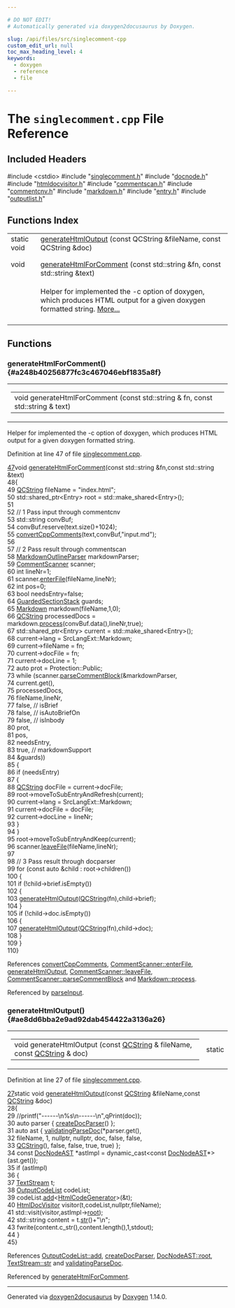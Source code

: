 ```yaml
---

# DO NOT EDIT!
# Automatically generated via doxygen2docusaurus by Doxygen.

slug: /api/files/src/singlecomment-cpp
custom_edit_url: null
toc_max_heading_level: 4
keywords:
  - doxygen
  - reference
  - file

---
```


<div class="doxyPage">

# The `singlecomment.cpp` File Reference



## Included Headers

<div class="doxyIncludesList">#include &lt;cstdio&gt;
#include "<a href="/web-doxygen/docs/api/files/src/singlecomment-h">singlecomment.h</a>"
#include "<a href="/web-doxygen/docs/api/files/src/docnode-h">docnode.h</a>"
#include "<a href="/web-doxygen/docs/api/files/src/htmldocvisitor-h">htmldocvisitor.h</a>"
#include "<a href="/web-doxygen/docs/api/files/src/commentscan-h">commentscan.h</a>"
#include "<a href="/web-doxygen/docs/api/files/src/commentcnv-h">commentcnv.h</a>"
#include "<a href="/web-doxygen/docs/api/files/src/markdown-h">markdown.h</a>"
#include "<a href="/web-doxygen/docs/api/files/src/entry-h">entry.h</a>"
#include "<a href="/web-doxygen/docs/api/files/src/outputlist-h">outputlist.h</a>"
</div>

## Functions Index

<table class="doxyMembersIndex">

<tr class="doxyMemberIndexItem">
<td class="doxyMemberIndexItemType" align="left" valign="top">static void</td>
<td class="doxyMemberIndexItemName" align="left" valign="top"><a href="#ae8dd6bba2e9ad92dab454422a3136a26">generateHtmlOutput</a> (const QCString &amp;fileName, const QCString &amp;doc)</td>
</tr>
<tr class="doxyMemberIndexDescription">
<td class="doxyMemberIndexDescriptionLeft"></td>
<td class="doxyMemberIndexDescriptionRight">
</td>
</tr>
<tr class="doxyMemberIndexSeparator">
<td class="doxyMemberIndexSeparator" colspan="2"></td>
</tr>

<tr class="doxyMemberIndexItem">
<td class="doxyMemberIndexItemType" align="left" valign="top">void</td>
<td class="doxyMemberIndexItemName" align="left" valign="top"><a href="#a248b40256877fc3c467046ebf1835a8f">generateHtmlForComment</a> (const std::string &amp;fn, const std::string &amp;text)</td>
</tr>
<tr class="doxyMemberIndexDescription">
<td class="doxyMemberIndexDescriptionLeft"></td>
<td class="doxyMemberIndexDescriptionRight">
<p>Helper for implemented the -c option of doxygen, which produces HTML output for a given doxygen formatted string. <a href="#a248b40256877fc3c467046ebf1835a8f">More...</a></p>
</td>
</tr>
<tr class="doxyMemberIndexSeparator">
<td class="doxyMemberIndexSeparator" colspan="2"></td>
</tr>

</table>


<div class="doxySectionDef">

## Functions

### generateHtmlForComment() {#a248b40256877fc3c467046ebf1835a8f}

<div class="doxyMemberItem">
<div class="doxyMemberProto">
<table class="doxyMemberLabels">
<tr class="doxyMemberLabels">
<td class="doxyMemberLabelsLeft">
<table class="doxyMemberName">
<tr>
<td class="doxyMemberName">void generateHtmlForComment (const std::string &amp; fn, const std::string &amp; text)</td>
</tr>
</table>
</td>
</tr>
</table>
</div>
<div class="doxyMemberDoc">

<p>Helper for implemented the -c option of doxygen, which produces HTML output for a given doxygen formatted string.</p>

<p>Definition at line 47 of file <a href="/web-doxygen/docs/api/files/src/singlecomment-cpp">singlecomment.cpp</a>.</p>


<div class="doxyProgramListing">

<div class="doxyCodeLine"><span class="doxyLineNumber"><a href="#a248b40256877fc3c467046ebf1835a8f">47</a></span><span class="doxyLineContent"><span class="doxyHighlightKeywordType">void</span><span class="doxyHighlight"> <a href="#a248b40256877fc3c467046ebf1835a8f">generateHtmlForComment</a>(</span><span class="doxyHighlightKeyword">const</span><span class="doxyHighlight"> std::string &amp;fn,</span><span class="doxyHighlightKeyword">const</span><span class="doxyHighlight"> std::string &amp;text)</span></span></div>
<div class="doxyCodeLine"><span class="doxyLineNumber">48</span><span class="doxyLineContent"><span class="doxyHighlight">{</span></span></div>
<div class="doxyCodeLine"><span class="doxyLineNumber">49</span><span class="doxyLineContent"><span class="doxyHighlight">  <a href="/web-doxygen/docs/api/classes/qcstring">QCString</a> fileName = </span><span class="doxyHighlightStringLiteral">"index.html"</span><span class="doxyHighlight">;</span></span></div>
<div class="doxyCodeLine"><span class="doxyLineNumber">50</span><span class="doxyLineContent"><span class="doxyHighlight">  std::shared_ptr&lt;Entry&gt; root = std::make_shared&lt;Entry&gt;();</span></span></div>
<div class="doxyCodeLine"><span class="doxyLineNumber">51</span></div>
<div class="doxyCodeLine"><span class="doxyLineNumber">52</span><span class="doxyLineContent"><span class="doxyHighlight">  </span><span class="doxyHighlightComment">// 1 Pass input through commentcnv</span></span></div>
<div class="doxyCodeLine"><span class="doxyLineNumber">53</span><span class="doxyLineContent"><span class="doxyHighlight">  std::string convBuf;</span></span></div>
<div class="doxyCodeLine"><span class="doxyLineNumber">54</span><span class="doxyLineContent"><span class="doxyHighlight">  convBuf.reserve(text.size()+1024);</span></span></div>
<div class="doxyCodeLine"><span class="doxyLineNumber">55</span><span class="doxyLineContent"><span class="doxyHighlight">  <a href="/web-doxygen/docs/api/files/src/commentcnv-h/#a4706ae57556b5cab395e8d2c8ec666b9">convertCppComments</a>(text,convBuf,</span><span class="doxyHighlightStringLiteral">"input.md"</span><span class="doxyHighlight">);</span></span></div>
<div class="doxyCodeLine"><span class="doxyLineNumber">56</span></div>
<div class="doxyCodeLine"><span class="doxyLineNumber">57</span><span class="doxyLineContent"><span class="doxyHighlight">  </span><span class="doxyHighlightComment">// 2 Pass result through commentscan</span></span></div>
<div class="doxyCodeLine"><span class="doxyLineNumber">58</span><span class="doxyLineContent"><span class="doxyHighlight">  <a href="/web-doxygen/docs/api/classes/markdownoutlineparser">MarkdownOutlineParser</a> markdownParser;</span></span></div>
<div class="doxyCodeLine"><span class="doxyLineNumber">59</span><span class="doxyLineContent"><span class="doxyHighlight">  <a href="/web-doxygen/docs/api/classes/commentscanner">CommentScanner</a> scanner;</span></span></div>
<div class="doxyCodeLine"><span class="doxyLineNumber">60</span><span class="doxyLineContent"><span class="doxyHighlight">  </span><span class="doxyHighlightKeywordType">int</span><span class="doxyHighlight"> lineNr=1;</span></span></div>
<div class="doxyCodeLine"><span class="doxyLineNumber">61</span><span class="doxyLineContent"><span class="doxyHighlight">  scanner.<a href="/web-doxygen/docs/api/classes/commentscanner/#abd752e50202fc1d4d2929595b003c8c9">enterFile</a>(fileName,lineNr);</span></span></div>
<div class="doxyCodeLine"><span class="doxyLineNumber">62</span><span class="doxyLineContent"><span class="doxyHighlight">  </span><span class="doxyHighlightKeywordType">int</span><span class="doxyHighlight"> pos=0;</span></span></div>
<div class="doxyCodeLine"><span class="doxyLineNumber">63</span><span class="doxyLineContent"><span class="doxyHighlight">  </span><span class="doxyHighlightKeywordType">bool</span><span class="doxyHighlight"> needsEntry=</span><span class="doxyHighlightKeyword">false</span><span class="doxyHighlight">;</span></span></div>
<div class="doxyCodeLine"><span class="doxyLineNumber">64</span><span class="doxyLineContent"><span class="doxyHighlight">  <a href="/web-doxygen/docs/api/files/src/commentscan-h/#abae3f4527720c3a0368e313ea4a5e575">GuardedSectionStack</a> guards;</span></span></div>
<div class="doxyCodeLine"><span class="doxyLineNumber">65</span><span class="doxyLineContent"><span class="doxyHighlight">  <a href="/web-doxygen/docs/api/classes/markdown">Markdown</a> markdown(fileName,1,0);</span></span></div>
<div class="doxyCodeLine"><span class="doxyLineNumber">66</span><span class="doxyLineContent"><span class="doxyHighlight">  <a href="/web-doxygen/docs/api/classes/qcstring">QCString</a> processedDocs = markdown.<a href="/web-doxygen/docs/api/classes/markdown/#ad40652cc4db61282f2b0ef5202927d10">process</a>(convBuf.data(),lineNr,</span><span class="doxyHighlightKeyword">true</span><span class="doxyHighlight">);</span></span></div>
<div class="doxyCodeLine"><span class="doxyLineNumber">67</span><span class="doxyLineContent"><span class="doxyHighlight">  std::shared_ptr&lt;Entry&gt; current = std::make_shared&lt;Entry&gt;();</span></span></div>
<div class="doxyCodeLine"><span class="doxyLineNumber">68</span><span class="doxyLineContent"><span class="doxyHighlight">  current-&gt;lang = SrcLangExt::Markdown;</span></span></div>
<div class="doxyCodeLine"><span class="doxyLineNumber">69</span><span class="doxyLineContent"><span class="doxyHighlight">  current-&gt;fileName = fn;</span></span></div>
<div class="doxyCodeLine"><span class="doxyLineNumber">70</span><span class="doxyLineContent"><span class="doxyHighlight">  current-&gt;docFile  = fn;</span></span></div>
<div class="doxyCodeLine"><span class="doxyLineNumber">71</span><span class="doxyLineContent"><span class="doxyHighlight">  current-&gt;docLine  = 1;</span></span></div>
<div class="doxyCodeLine"><span class="doxyLineNumber">72</span><span class="doxyLineContent"><span class="doxyHighlight">  </span><span class="doxyHighlightKeyword">auto</span><span class="doxyHighlight"> prot = Protection::Public;</span></span></div>
<div class="doxyCodeLine"><span class="doxyLineNumber">73</span><span class="doxyLineContent"><span class="doxyHighlight">  </span><span class="doxyHighlightKeywordFlow">while</span><span class="doxyHighlight"> (scanner.<a href="/web-doxygen/docs/api/classes/commentscanner/#a2e48aae075e2f44ddd785428b4099f4a">parseCommentBlock</a>(&amp;markdownParser,</span></span></div>
<div class="doxyCodeLine"><span class="doxyLineNumber">74</span><span class="doxyLineContent"><span class="doxyHighlight">        current.get(),</span></span></div>
<div class="doxyCodeLine"><span class="doxyLineNumber">75</span><span class="doxyLineContent"><span class="doxyHighlight">        processedDocs,</span></span></div>
<div class="doxyCodeLine"><span class="doxyLineNumber">76</span><span class="doxyLineContent"><span class="doxyHighlight">        fileName,lineNr,</span></span></div>
<div class="doxyCodeLine"><span class="doxyLineNumber">77</span><span class="doxyLineContent"><span class="doxyHighlight">        </span><span class="doxyHighlightKeyword">false</span><span class="doxyHighlight">, </span><span class="doxyHighlightComment">// isBrief</span></span></div>
<div class="doxyCodeLine"><span class="doxyLineNumber">78</span><span class="doxyLineContent"><span class="doxyHighlight">        </span><span class="doxyHighlightKeyword">false</span><span class="doxyHighlight">, </span><span class="doxyHighlightComment">// isAutoBriefOn</span></span></div>
<div class="doxyCodeLine"><span class="doxyLineNumber">79</span><span class="doxyLineContent"><span class="doxyHighlight">        </span><span class="doxyHighlightKeyword">false</span><span class="doxyHighlight">, </span><span class="doxyHighlightComment">// isInbody</span></span></div>
<div class="doxyCodeLine"><span class="doxyLineNumber">80</span><span class="doxyLineContent"><span class="doxyHighlight">        prot,</span></span></div>
<div class="doxyCodeLine"><span class="doxyLineNumber">81</span><span class="doxyLineContent"><span class="doxyHighlight">        pos,</span></span></div>
<div class="doxyCodeLine"><span class="doxyLineNumber">82</span><span class="doxyLineContent"><span class="doxyHighlight">        needsEntry,</span></span></div>
<div class="doxyCodeLine"><span class="doxyLineNumber">83</span><span class="doxyLineContent"><span class="doxyHighlight">        </span><span class="doxyHighlightKeyword">true</span><span class="doxyHighlight">,  </span><span class="doxyHighlightComment">// markdownSupport</span></span></div>
<div class="doxyCodeLine"><span class="doxyLineNumber">84</span><span class="doxyLineContent"><span class="doxyHighlight">        &amp;guards))</span></span></div>
<div class="doxyCodeLine"><span class="doxyLineNumber">85</span><span class="doxyLineContent"><span class="doxyHighlight">  {</span></span></div>
<div class="doxyCodeLine"><span class="doxyLineNumber">86</span><span class="doxyLineContent"><span class="doxyHighlight">    </span><span class="doxyHighlightKeywordFlow">if</span><span class="doxyHighlight"> (needsEntry)</span></span></div>
<div class="doxyCodeLine"><span class="doxyLineNumber">87</span><span class="doxyLineContent"><span class="doxyHighlight">    {</span></span></div>
<div class="doxyCodeLine"><span class="doxyLineNumber">88</span><span class="doxyLineContent"><span class="doxyHighlight">      <a href="/web-doxygen/docs/api/classes/qcstring">QCString</a> docFile = current-&gt;docFile;</span></span></div>
<div class="doxyCodeLine"><span class="doxyLineNumber">89</span><span class="doxyLineContent"><span class="doxyHighlight">      root-&gt;moveToSubEntryAndRefresh(current);</span></span></div>
<div class="doxyCodeLine"><span class="doxyLineNumber">90</span><span class="doxyLineContent"><span class="doxyHighlight">      current-&gt;lang = SrcLangExt::Markdown;</span></span></div>
<div class="doxyCodeLine"><span class="doxyLineNumber">91</span><span class="doxyLineContent"><span class="doxyHighlight">      current-&gt;docFile = docFile;</span></span></div>
<div class="doxyCodeLine"><span class="doxyLineNumber">92</span><span class="doxyLineContent"><span class="doxyHighlight">      current-&gt;docLine = lineNr;</span></span></div>
<div class="doxyCodeLine"><span class="doxyLineNumber">93</span><span class="doxyLineContent"><span class="doxyHighlight">    }</span></span></div>
<div class="doxyCodeLine"><span class="doxyLineNumber">94</span><span class="doxyLineContent"><span class="doxyHighlight">  }</span></span></div>
<div class="doxyCodeLine"><span class="doxyLineNumber">95</span><span class="doxyLineContent"><span class="doxyHighlight">  root-&gt;moveToSubEntryAndKeep(current);</span></span></div>
<div class="doxyCodeLine"><span class="doxyLineNumber">96</span><span class="doxyLineContent"><span class="doxyHighlight">  scanner.<a href="/web-doxygen/docs/api/classes/commentscanner/#ac7b5eed8e5966a5023d12fd9b31efb7d">leaveFile</a>(fileName,lineNr);</span></span></div>
<div class="doxyCodeLine"><span class="doxyLineNumber">97</span></div>
<div class="doxyCodeLine"><span class="doxyLineNumber">98</span><span class="doxyLineContent"><span class="doxyHighlight">  </span><span class="doxyHighlightComment">// 3 Pass result through docparser</span></span></div>
<div class="doxyCodeLine"><span class="doxyLineNumber">99</span><span class="doxyLineContent"><span class="doxyHighlight">  </span><span class="doxyHighlightKeywordFlow">for</span><span class="doxyHighlight"> (</span><span class="doxyHighlightKeyword">const</span><span class="doxyHighlight"> </span><span class="doxyHighlightKeyword">auto</span><span class="doxyHighlight"> &amp;child : root-&gt;children())</span></span></div>
<div class="doxyCodeLine"><span class="doxyLineNumber">100</span><span class="doxyLineContent"><span class="doxyHighlight">  {</span></span></div>
<div class="doxyCodeLine"><span class="doxyLineNumber">101</span><span class="doxyLineContent"><span class="doxyHighlight">    </span><span class="doxyHighlightKeywordFlow">if</span><span class="doxyHighlight"> (!child-&gt;brief.isEmpty())</span></span></div>
<div class="doxyCodeLine"><span class="doxyLineNumber">102</span><span class="doxyLineContent"><span class="doxyHighlight">    {</span></span></div>
<div class="doxyCodeLine"><span class="doxyLineNumber">103</span><span class="doxyLineContent"><span class="doxyHighlight">      <a href="#ae8dd6bba2e9ad92dab454422a3136a26">generateHtmlOutput</a>(<a href="/web-doxygen/docs/api/classes/qcstring">QCString</a>(fn),child-&gt;brief);</span></span></div>
<div class="doxyCodeLine"><span class="doxyLineNumber">104</span><span class="doxyLineContent"><span class="doxyHighlight">    }</span></span></div>
<div class="doxyCodeLine"><span class="doxyLineNumber">105</span><span class="doxyLineContent"><span class="doxyHighlight">    </span><span class="doxyHighlightKeywordFlow">if</span><span class="doxyHighlight"> (!child-&gt;doc.isEmpty())</span></span></div>
<div class="doxyCodeLine"><span class="doxyLineNumber">106</span><span class="doxyLineContent"><span class="doxyHighlight">    {</span></span></div>
<div class="doxyCodeLine"><span class="doxyLineNumber">107</span><span class="doxyLineContent"><span class="doxyHighlight">      <a href="#ae8dd6bba2e9ad92dab454422a3136a26">generateHtmlOutput</a>(<a href="/web-doxygen/docs/api/classes/qcstring">QCString</a>(fn),child-&gt;doc);</span></span></div>
<div class="doxyCodeLine"><span class="doxyLineNumber">108</span><span class="doxyLineContent"><span class="doxyHighlight">    }</span></span></div>
<div class="doxyCodeLine"><span class="doxyLineNumber">109</span><span class="doxyLineContent"><span class="doxyHighlight">  }</span></span></div>
<div class="doxyCodeLine"><span class="doxyLineNumber">110</span><span class="doxyLineContent"><span class="doxyHighlight">}</span></span></div>

</div>


<p>References <a href="/web-doxygen/docs/api/files/src/commentcnv-h/#a4706ae57556b5cab395e8d2c8ec666b9">convertCppComments</a>, <a href="/web-doxygen/docs/api/classes/commentscanner/#abd752e50202fc1d4d2929595b003c8c9">CommentScanner::enterFile</a>, <a href="#ae8dd6bba2e9ad92dab454422a3136a26">generateHtmlOutput</a>, <a href="/web-doxygen/docs/api/classes/commentscanner/#ac7b5eed8e5966a5023d12fd9b31efb7d">CommentScanner::leaveFile</a>, <a href="/web-doxygen/docs/api/classes/commentscanner/#a2e48aae075e2f44ddd785428b4099f4a">CommentScanner::parseCommentBlock</a> and <a href="/web-doxygen/docs/api/classes/markdown/#ad40652cc4db61282f2b0ef5202927d10">Markdown::process</a>.</p>


<p>Referenced by <a href="/web-doxygen/docs/api/files/src/doxygen-cpp/#a59d66805ece9da6ffd55fa4cc8252ef1">parseInput</a>.</p>

</div>
</div>

### generateHtmlOutput() {#ae8dd6bba2e9ad92dab454422a3136a26}

<div class="doxyMemberItem">
<div class="doxyMemberProto">
<table class="doxyMemberLabels">
<tr class="doxyMemberLabels">
<td class="doxyMemberLabelsLeft">
<table class="doxyMemberName">
<tr>
<td class="doxyMemberName">void generateHtmlOutput (const <a href="/web-doxygen/docs/api/classes/qcstring">QCString</a> &amp; fileName, const <a href="/web-doxygen/docs/api/classes/qcstring">QCString</a> &amp; doc)</td>
</tr>
</table>
</td>
<td class="doxyMemberLabelsRight">
<span class="doxyMemberLabels">
<span class="doxyMemberLabel static">static</span>
</span>
</td>
</tr>
</table>
</div>
<div class="doxyMemberDoc">



<p>Definition at line 27 of file <a href="/web-doxygen/docs/api/files/src/singlecomment-cpp">singlecomment.cpp</a>.</p>


<div class="doxyProgramListing">

<div class="doxyCodeLine"><span class="doxyLineNumber"><a href="#ae8dd6bba2e9ad92dab454422a3136a26">27</a></span><span class="doxyLineContent"><span class="doxyHighlightKeyword">static</span><span class="doxyHighlight"> </span><span class="doxyHighlightKeywordType">void</span><span class="doxyHighlight"> <a href="#ae8dd6bba2e9ad92dab454422a3136a26">generateHtmlOutput</a>(</span><span class="doxyHighlightKeyword">const</span><span class="doxyHighlight"> <a href="/web-doxygen/docs/api/classes/qcstring">QCString</a> &amp;fileName,</span><span class="doxyHighlightKeyword">const</span><span class="doxyHighlight"> <a href="/web-doxygen/docs/api/classes/qcstring">QCString</a> &amp;doc)</span></span></div>
<div class="doxyCodeLine"><span class="doxyLineNumber">28</span><span class="doxyLineContent"><span class="doxyHighlight">{</span></span></div>
<div class="doxyCodeLine"><span class="doxyLineNumber">29</span><span class="doxyLineContent"><span class="doxyHighlight">  </span><span class="doxyHighlightComment">//printf("------\n%s\n------\n",qPrint(doc));</span></span></div>
<div class="doxyCodeLine"><span class="doxyLineNumber">30</span><span class="doxyLineContent"><span class="doxyHighlight">  </span><span class="doxyHighlightKeyword">auto</span><span class="doxyHighlight"> parser { <a href="/web-doxygen/docs/api/files/src/docparser-cpp/#a7a169cbf0edeed85c90868675799b875">createDocParser</a>() };</span></span></div>
<div class="doxyCodeLine"><span class="doxyLineNumber">31</span><span class="doxyLineContent"><span class="doxyHighlight">  </span><span class="doxyHighlightKeyword">auto</span><span class="doxyHighlight"> ast { <a href="/web-doxygen/docs/api/files/src/docparser-cpp/#a5b6203b6c11e050448bcd6e090720f32">validatingParseDoc</a>(*parser.get(),</span></span></div>
<div class="doxyCodeLine"><span class="doxyLineNumber">32</span><span class="doxyLineContent"><span class="doxyHighlight">                                fileName, 1, </span><span class="doxyHighlightKeyword">nullptr</span><span class="doxyHighlight">, </span><span class="doxyHighlightKeyword">nullptr</span><span class="doxyHighlight">, doc, </span><span class="doxyHighlightKeyword">false</span><span class="doxyHighlight">, </span><span class="doxyHighlightKeyword">false</span><span class="doxyHighlight">,</span></span></div>
<div class="doxyCodeLine"><span class="doxyLineNumber">33</span><span class="doxyLineContent"><span class="doxyHighlight">                                <a href="/web-doxygen/docs/api/classes/qcstring">QCString</a>(), </span><span class="doxyHighlightKeyword">false</span><span class="doxyHighlight">, </span><span class="doxyHighlightKeyword">false</span><span class="doxyHighlight">, </span><span class="doxyHighlightKeyword">true</span><span class="doxyHighlight">, </span><span class="doxyHighlightKeyword">true</span><span class="doxyHighlight">) };</span></span></div>
<div class="doxyCodeLine"><span class="doxyLineNumber">34</span><span class="doxyLineContent"><span class="doxyHighlight">  </span><span class="doxyHighlightKeyword">const</span><span class="doxyHighlight"> <a href="/web-doxygen/docs/api/classes/docnodeast">DocNodeAST</a> *astImpl = </span><span class="doxyHighlightKeyword">dynamic_cast&lt;</span><span class="doxyHighlightKeyword">const </span><span class="doxyHighlight"><a href="/web-doxygen/docs/api/classes/docnodeast">DocNodeAST</a>*</span><span class="doxyHighlightKeyword">&gt;</span><span class="doxyHighlight">(ast.get());</span></span></div>
<div class="doxyCodeLine"><span class="doxyLineNumber">35</span><span class="doxyLineContent"><span class="doxyHighlight">  </span><span class="doxyHighlightKeywordFlow">if</span><span class="doxyHighlight"> (astImpl)</span></span></div>
<div class="doxyCodeLine"><span class="doxyLineNumber">36</span><span class="doxyLineContent"><span class="doxyHighlight">  {</span></span></div>
<div class="doxyCodeLine"><span class="doxyLineNumber">37</span><span class="doxyLineContent"><span class="doxyHighlight">    <a href="/web-doxygen/docs/api/classes/textstream">TextStream</a> t;</span></span></div>
<div class="doxyCodeLine"><span class="doxyLineNumber">38</span><span class="doxyLineContent"><span class="doxyHighlight">    <a href="/web-doxygen/docs/api/classes/outputcodelist">OutputCodeList</a> codeList;</span></span></div>
<div class="doxyCodeLine"><span class="doxyLineNumber">39</span><span class="doxyLineContent"><span class="doxyHighlight">    codeList.<a href="/web-doxygen/docs/api/classes/outputcodelist/#a60b7d69b02fe400d0111a3321c9f0265">add</a>&lt;<a href="/web-doxygen/docs/api/classes/htmlcodegenerator">HtmlCodeGenerator</a>&gt;(&amp;t);</span></span></div>
<div class="doxyCodeLine"><span class="doxyLineNumber">40</span><span class="doxyLineContent"><span class="doxyHighlight">    <a href="/web-doxygen/docs/api/classes/htmldocvisitor">HtmlDocVisitor</a> visitor(t,codeList,</span><span class="doxyHighlightKeyword">nullptr</span><span class="doxyHighlight">,fileName);</span></span></div>
<div class="doxyCodeLine"><span class="doxyLineNumber">41</span><span class="doxyLineContent"><span class="doxyHighlight">    std::visit(visitor,astImpl-&gt;<a href="/web-doxygen/docs/api/classes/docnodeast/#a77e351cc54c344eac97ef21709f44305">root</a>);</span></span></div>
<div class="doxyCodeLine"><span class="doxyLineNumber">42</span><span class="doxyLineContent"><span class="doxyHighlight">    std::string content = t.<a href="/web-doxygen/docs/api/classes/textstream/#aca8457da22d874f4eb30b35ffe87ebd0">str</a>()+</span><span class="doxyHighlightStringLiteral">"\n"</span><span class="doxyHighlight">;</span></span></div>
<div class="doxyCodeLine"><span class="doxyLineNumber">43</span><span class="doxyLineContent"><span class="doxyHighlight">    fwrite(content.c_str(),content.length(),1,stdout);</span></span></div>
<div class="doxyCodeLine"><span class="doxyLineNumber">44</span><span class="doxyLineContent"><span class="doxyHighlight">  }</span></span></div>
<div class="doxyCodeLine"><span class="doxyLineNumber">45</span><span class="doxyLineContent"><span class="doxyHighlight">}</span></span></div>

</div>


<p>References <a href="/web-doxygen/docs/api/classes/outputcodelist/#a60b7d69b02fe400d0111a3321c9f0265">OutputCodeList::add</a>, <a href="/web-doxygen/docs/api/files/src/docparser-cpp/#a7a169cbf0edeed85c90868675799b875">createDocParser</a>, <a href="/web-doxygen/docs/api/classes/docnodeast/#a77e351cc54c344eac97ef21709f44305">DocNodeAST::root</a>, <a href="/web-doxygen/docs/api/classes/textstream/#aca8457da22d874f4eb30b35ffe87ebd0">TextStream::str</a> and <a href="/web-doxygen/docs/api/files/src/docparser-cpp/#a5b6203b6c11e050448bcd6e090720f32">validatingParseDoc</a>.</p>


<p>Referenced by <a href="#a248b40256877fc3c467046ebf1835a8f">generateHtmlForComment</a>.</p>

</div>
</div>

</div>

<hr/>

<p class="doxyGeneratedBy">Generated via <a href="https://github.com/xpack/doxygen2docusaurus">doxygen2docusaurus</a> by <a href="https://www.doxygen.nl">Doxygen</a> 1.14.0.</p>

</div>

